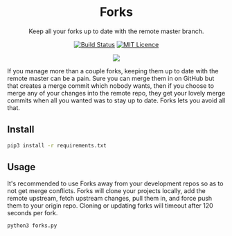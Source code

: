 <div align="center">

# Forks

Keep all your forks up to date with the remote master branch.

[![Build Status](https://travis-ci.com/Justintime50/forks.svg?branch=master)](https://travis-ci.com/Justintime50/forks)
[![MIT Licence](https://badges.frapsoft.com/os/mit/mit.svg?v=103)](https://opensource.org/licenses/mit-license.php)

<img src="assets/showcase.png">

</div>

If you manage more than a couple forks, keeping them up to date with the remote master can be a pain. Sure you can merge them in on GitHub but that creates a merge commit which nobody wants, then if you choose to merge any of your changes into the remote repo, they get your lovely merge commits when all you wanted was to stay up to date. Forks lets you avoid all that.

## Install

```bash
pip3 install -r requirements.txt
```

## Usage

It's recommended to use Forks away from your development repos so as to not get merge conflicts. Forks will clone your projects locally, add the remote upstream, fetch upstream changes, pull them in, and force push them to your origin repo. Cloning or updating forks will timeout after 120 seconds per fork.

```bash
python3 forks.py
```
